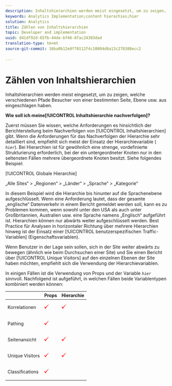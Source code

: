 ```yaml
---
description: Inhaltshierarchien werden meist eingesetzt, um zu zeigen, welche verschiedenen Pfade Besucher von einer bestimmten Seite, Ebene usw. aus eingeschlagen haben.
keywords: Analytics Implementation;content hierachies;hier
solution: Analytics
title: Zählen von Inhaltshierarchien
topic: Developer and implementation
uuid: d41df92d-65fb-44de-bf46-8fac24303dad
translation-type: tm+mt
source-git-commit: 16ba0b12e0f70112f4c10804d0a13c278388ecc2

---
```



# Zählen von Inhaltshierarchien

Inhaltshierarchien werden meist eingesetzt, um zu zeigen, welche verschiedenen Pfade Besucher von einer bestimmten Seite, Ebene usw. aus eingeschlagen haben.

**Wie soll ich meine[!UICONTROL Inhaltshierarchie nachverfolgen]?**

Zuerst müssen Sie wissen, welche Anforderungen es hinsichtlich der Berichterstellung beim Nachverfolgen von [!UICONTROL Inhaltshierarchien] gibt. Wenn die Anforderungen für das Nachverfolgen der Hierarchie sehr detailliert sind, empfiehlt sich meist der Einsatz der Hierarchievariable ( *`hier`*). Bei Hierarchien ist für gewöhnlich eine strenge, vordefinierte Strukturierung erforderlich, bei der ein untergeordneter Knoten nur in den seltensten Fällen mehrere übergeordnete Knoten besitzt. Siehe folgendes Beispiel:

[!UICONTROL Globale Hierarchie]

„Alle Sites“ &gt; „Regionen“ &gt; „Länder“ &gt; „Sprache“ &gt; „Kategorie“

In diesem Beispiel wird die Hierarchie bis hinunter auf die Sprachenebene aufgeschlüsselt. Wenn eine Anforderung lautet, dass der gesamte „englische“ Datenverkehr in einem Bericht gemeldet werden soll, kann es zu Problemen kommen, wenn sowohl unter den USA als auch unter Großbritannien, Australien usw. eine Sprache namens „Englisch“ aufgeführt ist. Hierarchien können nur abwärts weiter aufgeschlüsselt werden. Best Practice für Analysen in horizontaler Richtung über mehrere Hierarchien hinweg ist der Einsatz einer [!UICONTROL benutzerspezifischen Traffic-Variablen] (Eigenschaftsvariablen).

Wenn Benutzer in der Lage sein sollen, sich in der Site weiter abwärts zu bewegen (ähnlich wie beim Durchsuchen einer Site) und Sie einen Bericht über [!UICONTROL Unique Visitors] auf den einzelnen Ebenen der Site haben möchten, empfiehlt sich die Verwendung der Hierarchievariablen.

In einigen Fällen ist die Verwendung von Props und der Variable *`hier`* sinnvoll. Nachfolgend ist aufgeführt, in welchen Fällen beide Variablentypen kombiniert werden können:

<table id="table_E960D100DA0F433A94A4B246D6EF0D0A"> 
 <thead> 
  <tr> 
   <th class="entry"> </th> 
   <th class="entry"> Props </th> 
   <th class="entry"> Hierarchie </th> 
  </tr> 
 </thead>
 <tbody> 
  <tr> 
   <td> Korrelationen </td> 
   <td> <p><img  src="assets/check-mark.png" id="image_2832E346D220429DA643B908EC10260D" /> </p> </td> 
   <td> <p><img  src="assets/check-mark.png" id="image_2A70A61A78024204B6CEE4FFF9A0851E" /> </p> </td> 
  </tr> 
  <tr> 
   <td> Pathing </td> 
   <td> <p><img  src="assets/check-mark.png" id="image_EE5ED36AC75F4D648F54858D796F82BD" /> </p> </td> 
   <td> </td> 
  </tr> 
  <tr> 
   <td> Seitenansicht </td> 
   <td> <p><img  src="assets/check-mark.png" id="image_5BB82776D41642E78C2ECFD71DD33164" /> </p> </td> 
   <td> <p><img  src="assets/check-mark.png" id="image_18F34EE8957946AF9D6C2C9B492CEDB7" /> </p> </td> 
  </tr> 
  <tr> 
   <td> Unique Visitors </td> 
   <td> <p><img  src="assets/check-mark.png" id="image_A475267547B94DB4A1EEFD903B2CA1EB" /> </p> </td> 
   <td> <p><img  src="assets/check-mark.png" id="image_1E9E302D999146128CDBCE13E52BC38C" /> </p> </td> 
  </tr> 
  <tr> 
   <td> Classifications </td> 
   <td> <p><img  src="assets/check-mark.png" id="image_FC5FEFE7BA8C4475BA4F31D57302BE6B" /> </p> </td> 
   <td> </td> 
  </tr> 
 </tbody> 
</table>

